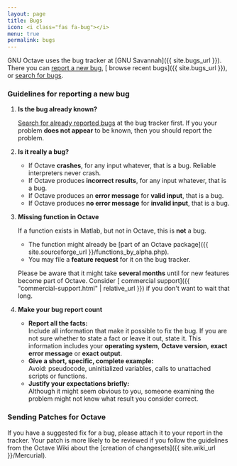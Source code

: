 ```yaml
---
layout: page
title: Bugs
icon: <i class="fas fa-bug"></i>
menu: true
permalink: bugs
---
```


GNU Octave uses the bug tracker at [GNU Savannah]({{ site.bugs_url }}).
There you can
[<i class="far fa-plus-square"></i> report a new bug](https://savannah.gnu.org/bugs/?group=octave&func=additem),
[<i class="far fa-list-alt"></i> browse recent bugs]({{ site.bugs_url }}),
or [<i class="fas fa-search"></i> search for bugs](https://savannah.gnu.org/bugs/?group=octave&func=search).

### Guidelines for reporting a new bug

1. **Is the bug already known?**

   [<i class="fas fa-search"></i> Search for already reported bugs](https://savannah.gnu.org/bugs/?group=octave&func=search)
   at the bug tracker first.
   If you your problem **does not appear** to be known,
   then you should report the problem.

2. **Is it really a bug?**

   - If Octave **crashes**, for any input whatever, that is a bug.
     Reliable interpreters never crash.
   - If Octave produces **incorrect results**, for any input whatever,
     that is a bug.
   - If Octave produces an **error message** for **valid input**, that is a bug.
   - If Octave produces **no error message** for **invalid input**,
     that is a bug.

   <p></p>

3. **Missing function in Octave**

   If a function exists in Matlab, but not in Octave, this is **not** a bug.

   - The function might already be
     [part of an Octave package]({{ site.sourceforge_url }}/functions_by_alpha.php).
   - You may file a **feature request** for it on the bug tracker.

   <p></p>

   Please be aware that it might take **several months**
   until for new features become part of Octave.
   Consider [<i class="fas fa-comment-dollar"></i> commercial support]({{ "commercial-support.html" | relative_url }})
   if you don't want to wait that long.

4. **Make your bug report count**

   - **Report all the facts:**<br>
     Include all information that make it possible to fix the bug.
     If you are not sure whether to state a fact or leave it out, state it.
     This information includes your **operating system**, **Octave version**,
     **exact error message** or **exact output**.
   - **Give a short, specific, complete example:**<br>
     Avoid: pseudocode, uninitialized variables,
     calls to unattached scripts or functions.
   - **Justify your expectations briefly:**<br>
     Although it might seem obvious to you,
     someone examining the problem might not know what result you consider
     correct.


### Sending Patches for Octave

If you have a suggested fix for a bug,
please attach it to your report in the tracker.
Your patch is more likely to be reviewed if you follow the guidelines from the
Octave Wiki about the [creation of changesets]({{ site.wiki_url }}/Mercurial).
